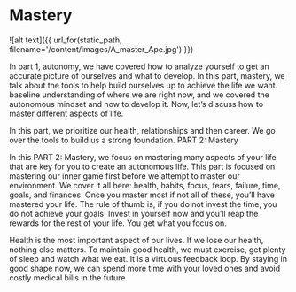 # Mastery

![alt text]({{ url_for(static_path, filename='/content/images/A_master_Ape.jpg') }})

In part 1, autonomy, we have covered how to analyze yourself to get an accurate picture of ourselves and what to develop.
In this part, mastery, we talk about the tools to help build ourselves up to achieve the life we want.
baseline understanding of where we are right now, and we covered the autonomous mindset and how to develop it. 
Now, let’s discuss how to master different aspects of life. 

In this part, we prioritize our health, relationships and then career. We go over the tools to build us a strong foundation.
PART 2: Mastery

In this PART 2: Mastery, we focus on mastering many aspects of your life that are key for you to 
create an autonomous life. This part is focused on mastering our inner game first before we attempt 
to master our environment.
We cover it all here: health, habits, focus, fears, failure, time, goals, and finances. 
Once you master most if not all of these, you’ll have mastered your life. 
The rule of thumb is, if you do not invest the time, you do not achieve your goals. Invest in yourself now and 
you’ll reap the rewards for the rest of your life. You get what you focus on.

Health is the most important aspect of our lives. If we lose our health, nothing else matters.
To maintain good health, we must exercise, get plenty of sleep and watch what we eat. It is a virtuous feedback loop.
By staying in good shape now, we can spend more time with your loved ones and avoid costly medical bills in the future.   


